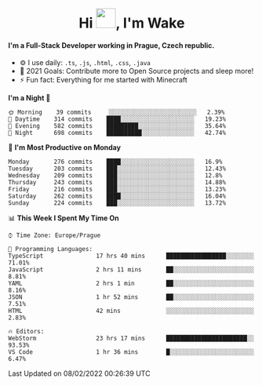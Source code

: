 <h1 align="center">Hi <img src="https://raw.githubusercontent.com/MrWakeCZ/MrWakeCZ/master/Hi.gif" width="40px" />, I'm Wake</h1>

#### I'm a Full-Stack Developer working in Prague, Czech republic.
- ⚙️ I use daily: `.ts`, `.js`, `.html`, `.css`, `.java`
- 🥅 2021 Goals: Contribute more to Open Source projects and sleep more!
- ⚡ Fun fact: Everything for me started with Minecraft

<!--START_SECTION:waka-->
**I'm a Night 🦉** 

```text
🌞 Morning    39 commits     ░░░░░░░░░░░░░░░░░░░░░░░░░   2.39% 
🌆 Daytime    314 commits    ████░░░░░░░░░░░░░░░░░░░░░   19.23% 
🌃 Evening    582 commits    █████████░░░░░░░░░░░░░░░░   35.64% 
🌙 Night      698 commits    ██████████░░░░░░░░░░░░░░░   42.74%

```
📅 **I'm Most Productive on Monday** 

```text
Monday       276 commits    ████░░░░░░░░░░░░░░░░░░░░░   16.9% 
Tuesday      203 commits    ███░░░░░░░░░░░░░░░░░░░░░░   12.43% 
Wednesday    209 commits    ███░░░░░░░░░░░░░░░░░░░░░░   12.8% 
Thursday     243 commits    ███░░░░░░░░░░░░░░░░░░░░░░   14.88% 
Friday       216 commits    ███░░░░░░░░░░░░░░░░░░░░░░   13.23% 
Saturday     262 commits    ████░░░░░░░░░░░░░░░░░░░░░   16.04% 
Sunday       224 commits    ███░░░░░░░░░░░░░░░░░░░░░░   13.72%

```


📊 **This Week I Spent My Time On** 

```text
⌚︎ Time Zone: Europe/Prague

💬 Programming Languages: 
TypeScript               17 hrs 40 mins      █████████████████░░░░░░░░   71.01% 
JavaScript               2 hrs 11 mins       ██░░░░░░░░░░░░░░░░░░░░░░░   8.81% 
YAML                     2 hrs 1 min         ██░░░░░░░░░░░░░░░░░░░░░░░   8.16% 
JSON                     1 hr 52 mins        ██░░░░░░░░░░░░░░░░░░░░░░░   7.51% 
HTML                     42 mins             ░░░░░░░░░░░░░░░░░░░░░░░░░   2.83%

🔥 Editors: 
WebStorm                 23 hrs 17 mins      ███████████████████████░░   93.53% 
VS Code                  1 hr 36 mins        █░░░░░░░░░░░░░░░░░░░░░░░░   6.47%

```


 Last Updated on 08/02/2022 00:26:39 UTC
<!--END_SECTION:waka-->
